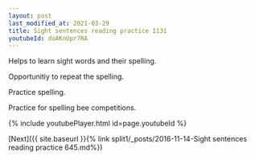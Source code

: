 ```yaml
---
layout: post
last_modified_at: 2021-03-29
title: Sight sentences reading practice 1131
youtubeId: doAKnUpr7RA
---
```

 
 
Helps to learn sight words and their spelling.

Opportunitiy to repeat the spelling. 

Practice spelling. 
 
Practice for spelling bee competitions. 
 
{% include youtubePlayer.html id=page.youtubeId %}
 
 

[Next]({{ site.baseurl }}{% link  split1/_posts/2016-11-14-Sight sentences reading practice 645.md%})
 
